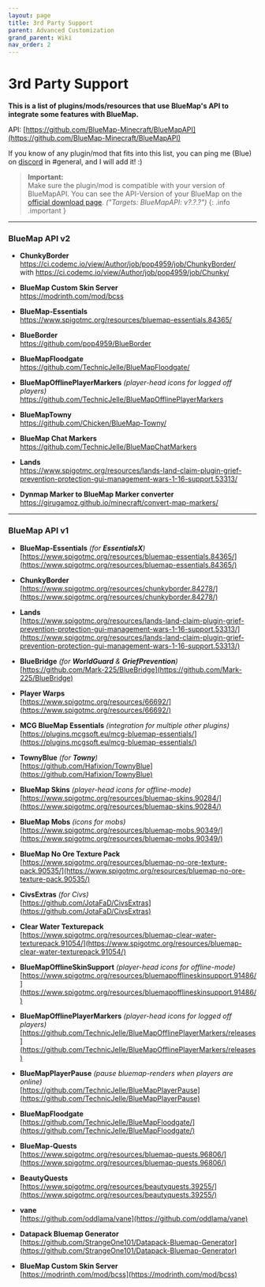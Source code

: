 ```yaml
---
layout: page
title: 3rd Party Support
parent: Advanced Customization
grand_parent: Wiki
nav_order: 2
---
```


# 3rd Party Support

**This is a list of plugins/mods/resources that use BlueMap's API to integrate some features with BlueMap.**

API: [https://github.com/BlueMap-Minecraft/BlueMapAPI](https://github.com/BlueMap-Minecraft/BlueMapAPI)

If you know of any plugin/mod that fits into this list, you can ping me (Blue) on [discord](https://discord.gg/zmkyJa3) 
in #general, and I will add it! :)

> **Important:**<br>
> Make sure the plugin/mod is compatible with your version of BlueMapAPI. You can see the API-Version of your BlueMap
> on the [official download page](https://github.com/BlueMap-Minecraft/BlueMap/releases/latest). *("Targets: BlueMapAPI: v?.?.?")*
{: .info .important }

----
### BlueMap API v2

- **ChunkyBorder**  
https://ci.codemc.io/view/Author/job/pop4959/job/ChunkyBorder/  
with https://ci.codemc.io/view/Author/job/pop4959/job/Chunky/

- **BlueMap Custom Skin Server**  
https://modrinth.com/mod/bcss

- **BlueMap-Essentials**  
https://www.spigotmc.org/resources/bluemap-essentials.84365/

- **BlueBorder**  
https://github.com/pop4959/BlueBorder

- **BlueMapFloodgate**  
https://github.com/TechnicJelle/BlueMapFloodgate/

- **BlueMapOfflinePlayerMarkers** *(player-head icons for logged off players)*  
https://github.com/TechnicJelle/BlueMapOfflinePlayerMarkers

- **BlueMapTowny**  
https://github.com/Chicken/BlueMap-Towny/

- **BlueMap Chat Markers**  
https://github.com/TechnicJelle/BlueMapChatMarkers

- **Lands**  
https://www.spigotmc.org/resources/lands-land-claim-plugin-grief-prevention-protection-gui-management-wars-1-16-support.53313/

- **Dynmap Marker to BlueMap Marker converter**  
https://girugamoz.github.io/minecraft/convert-map-markers/

----
### BlueMap API v1

- **BlueMap-Essentials** *(for **EssentialsX**)*<br>
  [https://www.spigotmc.org/resources/bluemap-essentials.84365/](https://www.spigotmc.org/resources/bluemap-essentials.84365/)

- **ChunkyBorder**<br>
  [https://www.spigotmc.org/resources/chunkyborder.84278/](https://www.spigotmc.org/resources/chunkyborder.84278/)

- **Lands**<br>
  [https://www.spigotmc.org/resources/lands-land-claim-plugin-grief-prevention-protection-gui-management-wars-1-16-support.53313/](https://www.spigotmc.org/resources/lands-land-claim-plugin-grief-prevention-protection-gui-management-wars-1-16-support.53313/)

- **BlueBridge** *(for **WorldGuard** & **GriefPrevention**)*<br>
  [https://github.com/Mark-225/BlueBridge](https://github.com/Mark-225/BlueBridge)

- **Player Warps**<br>
  [https://www.spigotmc.org/resources/66692/](https://www.spigotmc.org/resources/66692/)

- **MCG BlueMap Essentials** *(integration for multiple other plugins)*<br>
  [https://plugins.mcgsoft.eu/mcg-bluemap-essentials/](https://plugins.mcgsoft.eu/mcg-bluemap-essentials/)

- **TownyBlue** *(for **Towny**)*<br>
  [https://github.com/Hafixion/TownyBlue](https://github.com/Hafixion/TownyBlue)
  
- **BlueMap Skins** *(player-head icons for offline-mode)*<br>
  [https://www.spigotmc.org/resources/bluemap-skins.90284/](https://www.spigotmc.org/resources/bluemap-skins.90284/)

- **BlueMap Mobs** *(icons for mobs)*<br>
  [https://www.spigotmc.org/resources/bluemap-mobs.90349/](https://www.spigotmc.org/resources/bluemap-mobs.90349/)

- **BlueMap No Ore Texture Pack**<br>
  [https://www.spigotmc.org/resources/bluemap-no-ore-texture-pack.90535/](https://www.spigotmc.org/resources/bluemap-no-ore-texture-pack.90535/)
  
- **CivsExtras** *(for Civs)*<br>
  [https://github.com/JotaFaD/CivsExtras](https://github.com/JotaFaD/CivsExtras)

- **Clear Water Texturepack**<br>
  [https://www.spigotmc.org/resources/bluemap-clear-water-texturepack.91054/](https://www.spigotmc.org/resources/bluemap-clear-water-texturepack.91054/)

- **BlueMapOfflineSkinSupport** *(player-head icons for offline-mode)*<br>
  [https://www.spigotmc.org/resources/bluemapofflineskinsupport.91486/](https://www.spigotmc.org/resources/bluemapofflineskinsupport.91486/)

- **BlueMapOfflinePlayerMarkers** *(player-head icons for logged off players)*<br>
  [https://github.com/TechnicJelle/BlueMapOfflinePlayerMarkers/releases](https://github.com/TechnicJelle/BlueMapOfflinePlayerMarkers/releases)

- **BlueMapPlayerPause** *(pause bluemap-renders when players are online)*<br>
  [https://github.com/TechnicJelle/BlueMapPlayerPause](https://github.com/TechnicJelle/BlueMapPlayerPause)

- **BlueMapFloodgate**<br>
  [https://github.com/TechnicJelle/BlueMapFloodgate/](https://github.com/TechnicJelle/BlueMapFloodgate/)

- **BlueMap-Quests**<br>
  [https://www.spigotmc.org/resources/bluemap-quests.96806/](https://www.spigotmc.org/resources/bluemap-quests.96806/)

- **BeautyQuests**<br>
  [https://www.spigotmc.org/resources/beautyquests.39255/](https://www.spigotmc.org/resources/beautyquests.39255/)

- **vane**<br>
  [https://github.com/oddlama/vane](https://github.com/oddlama/vane)

- **Datapack Bluemap Generator**<br>
  [https://github.com/StrangeOne101/Datapack-Bluemap-Generator](https://github.com/StrangeOne101/Datapack-Bluemap-Generator)

- **BlueMap Custom Skin Server**<br>
  [https://modrinth.com/mod/bcss](https://modrinth.com/mod/bcss)

